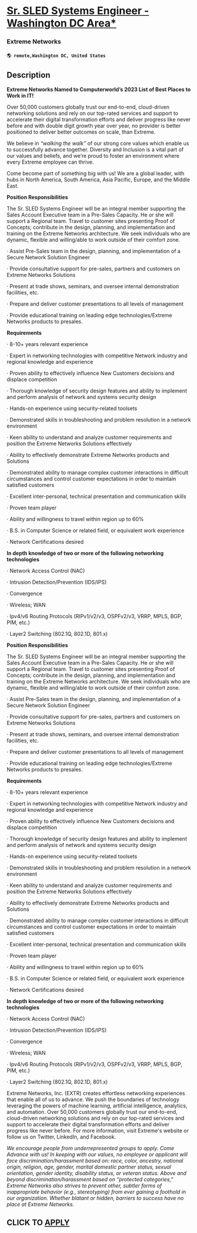 # [Sr. SLED Systems Engineer - Washington DC Area*](https://www.remotewlb.com/apply/sr-sled-systems-engineer-washington-dc-area)  
### Extreme Networks  
#### `🌎 remote,Washington DC, United States`  

## Description

 **Extreme Networks Named to Computerworld’s 2023 List of Best Places to Work in IT!**

Over 50,000 customers globally trust our end-to-end, cloud-driven networking solutions and rely on our top-rated services and support to accelerate their digital transformation efforts and deliver progress like never before and with double digit growth year over year, no provider is better positioned to deliver better outcomes on scale, than Extreme.

We believe in _“walking the walk”_ of our strong core values which enable us to successfully advance together. Diversity and Inclusion is a vital part of our values and beliefs, and we’re proud to foster an environment where every Extreme employee can thrive.

Come become part of something big with us! We are a global leader, with hubs in North America, South America, Asia Pacific, Europe, and the Middle East.

  

 **Position Responsibilities**

The Sr. SLED Systems Engineer will be an integral member supporting the Sales Account Executive team in a Pre-Sales Capacity. He or she will support a Regional team. Travel to customer sites presenting Proof of Concepts; contribute in the design, planning, and implementation and training on the Extreme Networks architecture. We seek individuals who are dynamic, flexible and willing/able to work outside of their comfort zone.

· Assist Pre-Sales team in the design, planning, and implementation of a Secure Network Solution Engineer

· Provide consultative support for pre-sales, partners and customers on Extreme Networks Solutions

· Present at trade shows, seminars, and oversee internal demonstration facilities, etc.

· Prepare and deliver customer presentations to all levels of management

· Provide educational training on leading edge technologies/Extreme Networks products to presales.

**Requirements**

· 8-10+ years relevant experience

· Expert in networking technologies with competitive Network industry and regional knowledge and experience

· Proven ability to effectively influence New Customers decisions and displace competition

· Thorough knowledge of security design features and ability to implement and perform analysis of network and systems security design

· Hands-on experience using security-related toolsets

· Demonstrated skills in troubleshooting and problem resolution in a network environment

· Keen ability to understand and analyze customer requirements and position the Extreme Networks Solutions effectively

· Ability to effectively demonstrate Extreme Networks products and Solutions

· Demonstrated ability to manage complex customer interactions in difficult circumstances and control customer expectations in order to maintain satisfied customers

· Excellent inter-personal, technical presentation and communication skills

· Proven team player

· Ability and willingness to travel within region up to 60%

· B.S. in Computer Science or related field, or equivalent work experience

· Network Certifications desired

**In depth knowledge of two or more of the following networking technologies**

· Network Access Control (NAC)

· Intrusion Detection/Prevention (IDS/IPS)

· Convergence

· Wireless; WAN

· Ipv4/v6 Routing Protocols (RIPv1/v2/v3, OSPFv2/v3, VRRP, MPLS, BGP, PIM, etc.)

· Layer2 Switching (802.1Q, 802.1D, 801.x)

  

 **Position Responsibilities**

The Sr. SLED Systems Engineer will be an integral member supporting the Sales Account Executive team in a Pre-Sales Capacity. He or she will support a Regional team. Travel to customer sites presenting Proof of Concepts; contribute in the design, planning, and implementation and training on the Extreme Networks architecture. We seek individuals who are dynamic, flexible and willing/able to work outside of their comfort zone.

· Assist Pre-Sales team in the design, planning, and implementation of a Secure Network Solution Engineer

· Provide consultative support for pre-sales, partners and customers on Extreme Networks Solutions

· Present at trade shows, seminars, and oversee internal demonstration facilities, etc.

· Prepare and deliver customer presentations to all levels of management

· Provide educational training on leading edge technologies/Extreme Networks products to presales.

**Requirements**

· 8-10+ years relevant experience

· Expert in networking technologies with competitive Network industry and regional knowledge and experience

· Proven ability to effectively influence New Customers decisions and displace competition

· Thorough knowledge of security design features and ability to implement and perform analysis of network and systems security design

· Hands-on experience using security-related toolsets

· Demonstrated skills in troubleshooting and problem resolution in a network environment

· Keen ability to understand and analyze customer requirements and position the Extreme Networks Solutions effectively

· Ability to effectively demonstrate Extreme Networks products and Solutions

· Demonstrated ability to manage complex customer interactions in difficult circumstances and control customer expectations in order to maintain satisfied customers

· Excellent inter-personal, technical presentation and communication skills

· Proven team player

· Ability and willingness to travel within region up to 60%

· B.S. in Computer Science or related field, or equivalent work experience

· Network Certifications desired

**In depth knowledge of two or more of the following networking technologies**

· Network Access Control (NAC)

· Intrusion Detection/Prevention (IDS/IPS)

· Convergence

· Wireless; WAN

· Ipv4/v6 Routing Protocols (RIPv1/v2/v3, OSPFv2/v3, VRRP, MPLS, BGP, PIM, etc.)

· Layer2 Switching (802.1Q, 802.1D, 801.x)

  

Extreme Networks, Inc. (EXTR) creates effortless networking experiences that enable all of us to advance. We push the boundaries of technology leveraging the powers of machine learning, artificial intelligence, analytics, and automation. Over 50,000 customers globally trust our end-to-end, cloud-driven networking solutions and rely on our top-rated services and support to accelerate their digital transformation efforts and deliver progress like never before. For more information, visit Extreme's website or follow us on Twitter, LinkedIn, and Facebook.

  

 _We encourage people from underrepresented groups to apply. Come Advance with us! In keeping with our values, no employee or applicant will face discrimination/harassment based on: race, color, ancestry, national origin, religion, age, gender, marital domestic partner status, sexual orientation, gender identity, disability status, or veteran status. Above and beyond discrimination/harassment based on “protected categories,” Extreme Networks also strives to prevent other, subtler forms of inappropriate behavior (e.g., stereotyping) from ever gaining a foothold in our organization. Whether blatant or hidden, barriers to success have no place at Extreme Networks._

  
## CLICK TO [APPLY](https://www.remotewlb.com/apply/sr-sled-systems-engineer-washington-dc-area)


